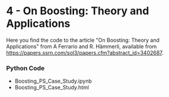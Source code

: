 # 4 - On Boosting: Theory and Applications

Here you find the code to the article "On Boosting: Theory and Applications" from A Ferrario and R. Hämmerli,
available from https://papers.ssrn.com/sol3/papers.cfm?abstract_id=3402687.


### Python Code
- Boosting_PS_Case_Study.ipynb
- Boosting_PS_Case_Study.html

